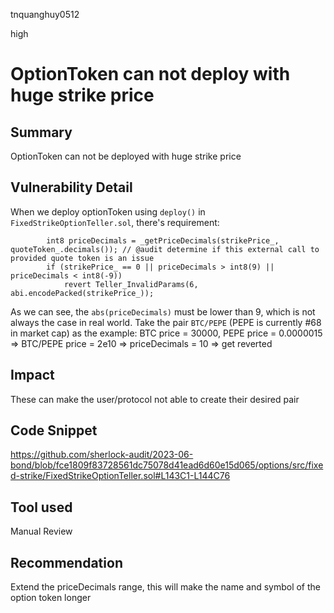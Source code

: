 tnquanghuy0512

high

# OptionToken can not deploy with huge strike price

## Summary
OptionToken can not be deployed with huge strike price
## Vulnerability Detail
When we deploy optionToken using `deploy()` in `FixedStrikeOptionTeller.sol`, there's requirement:
```solidity
        int8 priceDecimals = _getPriceDecimals(strikePrice_, quoteToken_.decimals()); // @audit determine if this external call to provided quote token is an issue
        if (strikePrice_ == 0 || priceDecimals > int8(9) || priceDecimals < int8(-9))
            revert Teller_InvalidParams(6, abi.encodePacked(strikePrice_));
```
As we can see, the `abs(priceDecimals)` must be lower than 9, which is not always the case in real world. Take the pair `BTC/PEPE` (PEPE is currently #68 in market cap) as the example: BTC price = 30000, PEPE price = 0.0000015 => BTC/PEPE price = 2e10 => priceDecimals = 10 => get reverted

## Impact
These can make the user/protocol not able to create their desired pair 
## Code Snippet
https://github.com/sherlock-audit/2023-06-bond/blob/fce1809f83728561dc75078d41ead6d60e15d065/options/src/fixed-strike/FixedStrikeOptionTeller.sol#L143C1-L144C76
## Tool used

Manual Review

## Recommendation
Extend the priceDecimals range, this will make the name and symbol of the option token longer
